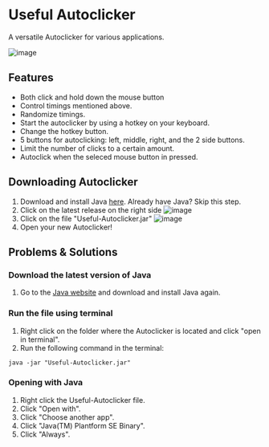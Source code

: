 # Useful Autoclicker

A versatile Autoclicker for various applications.

![image](https://github.com/Rutger505/Useful-Autoclicker/assets/119070855/3fc634ab-53f0-48e1-b8c3-8c0d98fda2a5)

## Features

* Both click and hold down the mouse button
* Control timings mentioned above.
* Randomize timings.
* Start the autoclicker by using a hotkey on your keyboard.
* Change the hotkey button.
* 5 buttons for autoclicking: left, middle, right, and the 2 side buttons.
* Limit the number of clicks to a certain amount.
* Autoclick when the seleced mouse button in pressed.

## Downloading Autoclicker

1. Download and install Java [here](https://www.java.com/). Already have Java? Skip this step.
2. Click on the latest release on the right side
   ![image](https://github.com/Rutger505/Useful-Autoclicker/assets/119070855/ab7729f1-3555-4802-9683-0dd692452e11)
3. Click on the file "Useful-Autoclicker.jar"
   ![image](https://github.com/Rutger505/Useful-Autoclicker/assets/119070855/f9b55088-b41d-4c43-803a-b3b55a527aca)
4. Open your new Autoclicker!

## Problems & Solutions

### Download the latest version of Java

1. Go to the [Java website](https://www.java.com/) and download and install Java again.

### Run the file using terminal

1. Right click on the folder where the Autoclicker is located and click "open in terminal".
2. Run the following command in the terminal:

```
java -jar "Useful-Autoclicker.jar"
```

### Opening with Java

1. Right click the Useful-Autoclicker file.
2. Click "Open with".
3. Click "Choose another app".
2. Click "Java(TM) Plantform SE Binary".
3. Click "Always".

